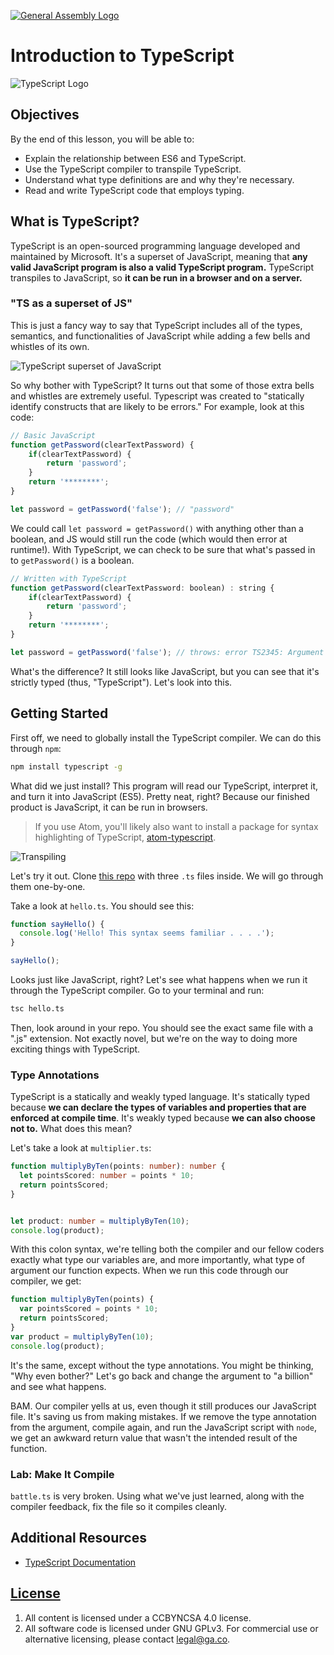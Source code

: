 [![General Assembly Logo](https://camo.githubusercontent.com/1a91b05b8f4d44b5bbfb83abac2b0996d8e26c92/687474703a2f2f692e696d6775722e636f6d2f6b6538555354712e706e67)](https://generalassemb.ly/education/web-development-immersive)

# Introduction to TypeScript

![TypeScript Logo](https://cdn-images-1.medium.com/max/622/1*grk7btEn0OJEQRKgG2Qs2A.png)

## Objectives

By the end of this lesson, you will be able to:

- Explain the relationship between ES6 and TypeScript.
- Use the TypeScript compiler to transpile TypeScript.
- Understand what type definitions are and why they're necessary.
- Read and write TypeScript code that employs typing.

## What is TypeScript?

TypeScript is an open-sourced programming language developed and maintained by Microsoft. It's a superset of JavaScript, meaning that **any valid JavaScript program is also a valid TypeScript program.** TypeScript transpiles to JavaScript, so **it can be run in a browser and on a server.**

### "TS as a superset of JS"

This is just a fancy way to say that TypeScript includes all of the types, semantics, and functionalities of JavaScript while adding a few bells and whistles of its own.

![TypeScript superset of JavaScript](https://qph.ec.quoracdn.net/main-qimg-b4ea5e4175b7ea1105895f131e9614cc)

So why bother with TypeScript? It turns out that some of those extra bells and whistles are extremely useful. Typescript was created to "statically identify constructs that are likely to be errors." For example, look at this code:

```js
// Basic JavaScript
function getPassword(clearTextPassword) {
    if(clearTextPassword) {
        return 'password';
    }
    return '********';
}

let password = getPassword('false'); // "password"
```

We could call `let password = getPassword()` with anything other than a boolean, and JS would still run the code (which would then error at runtime!). With TypeScript, we can check to be sure that what's passed in to `getPassword()` is a boolean.

```js
// Written with TypeScript
function getPassword(clearTextPassword: boolean) : string {
    if(clearTextPassword) {
        return 'password';
    }
    return '********';
}

let password = getPassword('false'); // throws: error TS2345: Argument of type "false" is not assignable to parameter of type 'boolean'.
```

What's the difference? It still looks like JavaScript, but you can see that it's strictly typed (thus, "TypeScript"). Let's look into this.



## Getting Started

First off, we need to globally install the TypeScript compiler. We can do this through `npm`:

```bash
npm install typescript -g
```

What did we just install? This program will read our TypeScript, interpret it, and turn it into JavaScript (ES5). Pretty neat, right? Because our finished product is JavaScript, it can be run in browsers.

> If you use Atom, you'll likely also want to install a package for syntax highlighting of TypeScript, [atom-typescript](https://atom.io/packages/atom-typescript).

![Transpiling](https://i1.wp.com/www.mithunvp.com/wp-content/uploads/2016/02/transpiling.png)

Let's try it out. Clone [this repo](https://github.com/den-materials/typescript-files) with three `.ts` files inside.  We will go through them one-by-one.

Take a look at `hello.ts`. You should see this:

```typescript
function sayHello() {
  console.log('Hello! This syntax seems familiar . . . .');
}

sayHello();
```

Looks just like JavaScript, right? Let's see what happens when we run it through the TypeScript compiler. Go to your terminal and run:

```bash
tsc hello.ts
```

Then, look around in your repo. You should see the exact same file with a ".js" extension. Not exactly novel, but we're on the way to doing more exciting things with TypeScript.

### Type Annotations

TypeScript is a statically and weakly typed language. It's statically typed because **we can declare the types of variables and properties that are enforced at compile time**. It's weakly typed because **we can also choose not to.** What does this mean?

Let's take a look at `multiplier.ts`:

```typescript
function multiplyByTen(points: number): number {
  let pointsScored: number = points * 10;
  return pointsScored;
}


let product: number = multiplyByTen(10);
console.log(product);
```

With this colon syntax, we're telling both the compiler and our fellow coders exactly what type our variables are, and more importantly, what type of argument our function expects. When we run this code through our compiler, we get:

```javascript
function multiplyByTen(points) {
  var pointsScored = points * 10;
  return pointsScored;
}
var product = multiplyByTen(10);
console.log(product);

```

It's the same, except without the type annotations. You might be thinking, "Why even bother?" Let's go back and change the argument to "a billion" and see what happens.

BAM. Our compiler yells at us, even though it still produces our JavaScript file. It's saving us from making mistakes. If we remove the type annotation from the argument, compile again, and run the JavaScript script with `node`, we get an awkward return value that wasn't the intended result of the function.

 ### Lab: Make It Compile

`battle.ts` is very broken. Using what we've just learned, along with the compiler feedback, fix the file so it compiles cleanly.

## Additional Resources

-   [TypeScript Documentation](https://www.typescriptlang.org/docs/tutorial.html)

## [License](LICENSE)

1)  All content is licensed under a CC­BY­NC­SA 4.0 license.
2)  All software code is licensed under GNU GPLv3. For commercial use or
    alternative licensing, please contact legal@ga.co.
